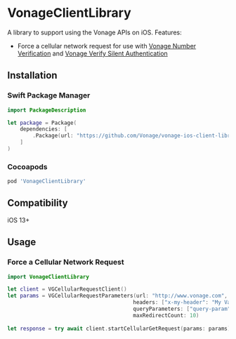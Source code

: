 # VonageClientLibrary

A library to support using the Vonage APIs on iOS. Features:

* Force a cellular network request for use with [Vonage Number Verification](https://developer.vonage.com/en/number-verification/overview) and [Vonage Verify Silent Authentication](https://developer.vonage.com/en/verify/guides/silent-authentication) 

## Installation

### Swift Package Manager 

```swift
import PackageDescription

let package = Package(
    dependencies: [
        .Package(url: "https://github.com/Vonage/vonage-ios-client-library.git")
    ]
)
```

### Cocoapods

```ruby
pod 'VonageClientLibrary'
```

## Compatibility

iOS 13+

## Usage

### Force a Cellular Network Request

```swift
import VonageClientLibrary

let client = VGCellularRequestClient()
let params = VGCellularRequestParameters(url: "http://www.vonage.com",
                                        headers: ["x-my-header": "My Value"],
                                        queryParameters: ["query-param" : "value"]
                                        maxRedirectCount: 10)
        
let response = try await client.startCellularGetRequest(params: params)
```
